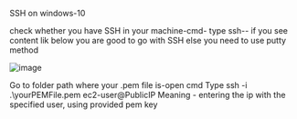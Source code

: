 SSH on windows-10

check whether you have SSH in your machine-cmd- type ssh-- if you see content lik below you are good to go with SSH else you need to use putty method

![image](https://user-images.githubusercontent.com/107784718/212467442-7c867359-42e4-432a-a78c-6aaa855c3bfd.png)

Go to folder path where your .pem file is-open cmd
Type ssh -i .\yourPEMFile.pem ec2-user@PublicIP
Meaning - entering the ip with the specified user, using provided pem key
